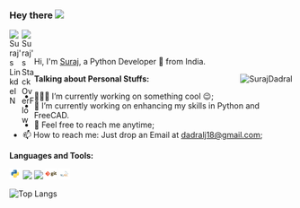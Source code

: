 ### Hey there <img src="https://media.giphy.com/media/hvRJCLFzcasrR4ia7z/giphy.gif" width="25px">


<a href="https://www.linkedin.com/in/suraj-dadral">
  <img align="left" alt="Suraj's LinkdeIN" width="22px" src="https://cdn.jsdelivr.net/npm/simple-icons@v3/icons/linkedin.svg" />
</a>

<a href="https://stackoverflow.com/users/10387392/suraj-dadral">
  <img align="left" alt="Suraj's StackOverFlow" width="22px" src="https://cdn.jsdelivr.net/npm/simple-icons@3.8.0/icons/stackoverflow.svg" />
</a>

<br />
<br />

Hi, I'm [Suraj](https://sourcerer.io/surajdadral), a Python Developer 🚀 from India.

  <img align="right" alt="SurajDadral" src="https://github-readme-stats.vercel.app/api?username=SurajDadral&show_icons=true&theme=gotham" />

**Talking about Personal Stuffs:**

- 👨🏽‍💻 I’m currently working on something cool 😉;
- 🔭 I’m currently working on enhancing my skills in Python and FreeCAD.
- 💬 Feel free to reach me anytime;
- 📫 How to reach me: Just drop an Email at dadralj18@gmail.com;

**Languages and Tools:**

<code><img height="20" src="https://raw.githubusercontent.com/github/explore/80688e429a7d4ef2fca1e82350fe8e3517d3494d/topics/python/python.png"></code>
<code><a href="https://freecadweb.org"><img height="20" src="https://www.freecadweb.org/images/logo.png"></a></code>
<code><a href="https://wiki.qt.io/Qt_for_Python"><img height="20" src="https://qt-wiki-uploads.s3.amazonaws.com/images/3/33/Py-128.png"></a></code>
<code><img height="20" src="https://raw.githubusercontent.com/github/explore/80688e429a7d4ef2fca1e82350fe8e3517d3494d/topics/git/git.png"></code>
<code><img height="20" src="https://raw.githubusercontent.com/github/explore/80688e429a7d4ef2fca1e82350fe8e3517d3494d/topics/mysql/mysql.png"></code>

![Top Langs](https://github-readme-stats.vercel.app/api/top-langs/?username=SurajDadral&langs_count=10&hide=javascript,html,css&layout=compact&theme=gotham)
